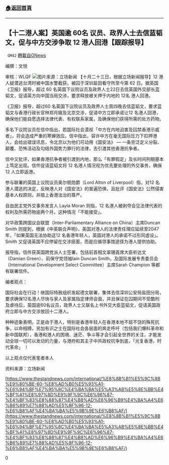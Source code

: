 ###  [:house:返回首頁](https://github.com/ourhimalayas/txt)
---

## 【十二港人案】英国逾 60名 议员、政界人士去信蓝韬文，促与中方交涉争取 12 港人回港【跟踪报导】
` GM42` [轉載自GNews](https://gnews.org/zh-hans/445141/)

编撰：文悦

审核：WLQF
![]()![](https://gnews-media-offload.s3.amazonaws.com/wp-content/uploads/2020/10/24024952/Brightness_Contrast201_Odtci_1200x0.png)图片来源：立场新闻
【十月二十三日，根据立场新闻报导】12 港人疑潜逃台湾时被中国水警截获，被囚于深圳盐田看守所至今第 62 日。据英国《卫报》报导，超过 60 名英国下议院议员及政界人士22日去信英国外交部长蓝韬文，促请英方向中国当局交涉，要求释放被关押于内地的 12名 港人回港。

《卫报》报导，超过60 名英国下议院议员及政界人士周四晚去信蓝韬文，要求蓝韬文与香港行政长官林郑月娥及北京交涉，促请中方立即承诺让12 名港人回港，确保他们能自愿选择法律代表、有权联系家属，及确保他们获得所需的处方药物。

多名下议院议员在信中指出，若国际社会漠视「中方在内地迫害及囚禁香港示威者」，将会造成严重的寒蝉效应。信中指出，容许中方在毫无国际压力下扣押港人，会给出错误讯息，令北京以为他们可动用《国安法》 — 一条空泛定义分裂、颠覆、恐怖活动及勾结外国势力罪行的法律，去引渡其他香港抗争者。

信中又批评，如果香港抗争者被引渡到内地，那么「有罪假定」及长时间刑期基本上笃定出现。信件促请蓝韬文将 12 名港人情况视为优先要处理的外交事务，确保 12 人立即返港。

参与联署的英国上议院议员奥尔顿勋爵（Lord Alton of Liverpool）指，对12 名港人潜逃的决定，反映港人对《国安法》的普遍恐惧，且批评《国安法》公然侵害基本人权原则，并赔上香港法治的尊严。

自由民主党外交事务发言人 Layla Moran 则指，12 名港人被剥夺会见法律代表的权利及所需药物逾两个月，这种情况「不能接受」。

对华政策跨国议会联盟（Inter-Parliamentary Alliance on China）主席Duncan Smith 则提到，根据《中英联合声明》，英国对港人的法律责任理应延续至2047 年，「如果英国无法协助这12 名香港年轻人，英国对港人的承诺不过形同虚设」。 Smith 又促请英国不应停留在交涉层面，而是应循领事馆途径为港人提供协助。

报导指，信件获英国跨党派人士签署，包括前首相文翠珊首席大臣祈达文（Damian Green）、前保守党领袖Iain Duncan Smith，及国际发展专责委员会（International Development Select Committee）主席Sarah Champion 等都有联署信件。

编者观点：

国际社会在行动！继国际特赦组织发起德文联署，集体去信深圳公安局盐田分局，要求确保12名港人尽快与家人及家属指定律师会面，并且保证在囚期间不受酷刑及虐待后，英国逾60名议员，政界人士又联名上书外交大臣蓝韬文，促请英国政府立即与中方交涉放回十二港人。

种种迹象表明，正是由于港人，特别是香港年轻人在香港本地不屈不饶的殊死抗争，以命相搏，另加有识之士在国际社会各层面的奔走呼吁（包括我们爆料革命和新中国联邦），香港和港人的困境、迷茫、争斗等才会引起全世界的关注，才能发动全球一切可以发动的力量，与港府和其主子中共政权抗争到底，「光复香港，时代革命」 ！

以上观点仅代表笔者本人

资料来源：立场新闻

[https://www.thestandnews.com/international/%E8%8B%B1%E5%9C%8B%E9%80%BE-60-%E8%AD%B0%E5%93%A1-%E6%94%BF%E7%95%8C%E4%BA%BA%E5%A3%AB%E5%8E%BB%E4%BF%A1%E8%97%8D%E9%9F%9C%E6%96%87-%E4%BF%83%E8%88%87%E4%B8%AD%E6%96%B9%E4%BA%A4%E6%B6%89%E7%88%AD%E5%8F%96-12-%E6%B8%AF%E4%BA%BA%E5%9B%9E%E6%B8%AF/](https://www.thestandnews.com/international/%E8%8B%B1%E5%9C%8B%E9%80%BE-60-%E8%AD%B0%E5%93%A1-%E6%94%BF%E7%95%8C%E4%BA%BA%E5%A3%AB%E5%8E%BB%E4%BF%A1%E8%97%8D%E9%9F%9C%E6%96%87-%E4%BF%83%E8%88%87%E4%B8%AD%E6%96%B9%E4%BA%A4%E6%B6%89%E7%88%AD%E5%8F%96-12-%E6%B8%AF%E4%BA%BA%E5%9B%9E%E6%B8%AF/)

0
